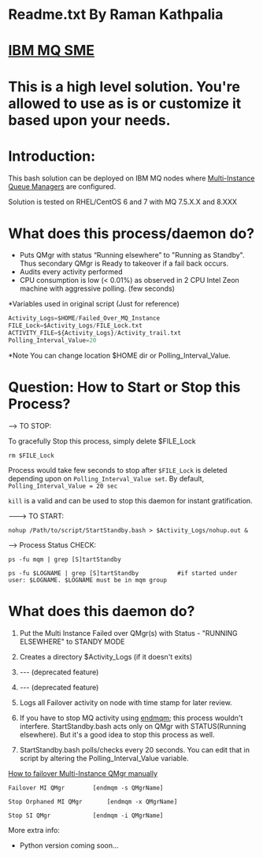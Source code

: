 # Readme.txt By Raman Kathpalia 
# [IBM MQ SME](www.linkedin.com/in/ramankathpalia10)
# This is a high level solution. You're allowed to use as is or customize it based upon your needs.

# Introduction:

This bash solution can be deployed on IBM MQ nodes where [Multi-Instance Queue Managers](https://www.ibm.com/support/knowledgecenter/en/SSFKSJ_8.0.0/com.ibm.mq.con.doc/q018140_.htm) are configured.

Solution is tested on RHEL/CentOS 6 and 7 with MQ 7.5.X.X and 8.XXX

# What does this process/daemon do?

-	Puts QMgr with status “Running elsewhere” to "Running as Standby". Thus secondary QMgr is Ready to takeover if a fail back occurs. 
-	Audits every activity performed
-	CPU consumption is low (< 0.01%) as observed in 2 CPU Intel Zeon machine with aggressive polling. (few seconds)


*Variables used in original script (Just for reference)

```python
Activity_Logs=$HOME/Failed_Over_MQ_Instance
FILE_Lock=$Activity_Logs/FILE_Lock.txt
ACTIVITY_FILE=${Activity_Logs}/Activity_trail.txt
Polling_Interval_Value=20
```

*Note You can change location $HOME dir  or Polling_Interval_Value.

# Question: How to Start or Stop this Process?

--> TO STOP:

 To gracefully Stop this process, simply delete $FILE_Lock

   	rm $FILE_Lock

 Process would take few seconds to stop after `$FILE_Lock` is deleted depending upon on `Polling_Interval_Value set`. By default, `Polling_Interval_Value = 20 sec`

 `kill` is a valid and can be used to stop this daemon for instant gratification. 

---> TO START:

  	nohup /Path/to/script/StartStandby.bash > $Activity_Logs/nohup.out &
	
--> Process Status CHECK:

   	ps -fu mqm | grep [S]tartStandby
	
   	ps -fu $LOGNAME | grep [S]tartStandby       	#if started under user: $LOGNAME. $LOGNAME must be in mqm group
	

# What does this daemon do?


1.	Put the Multi Instance Failed over QMgr(s) with Status - "RUNNING ELSEWHERE" to STANDY MODE

2.	Creates a directory $Activity_Logs (if it doesn't exits)  

3. 	--- (deprecated feature)

4. 	--- (deprecated feature)

5.	Logs all Failover activity on node with time stamp for later review.
	

6. 	If you have to stop MQ activity using [endmqm](https://www.ibm.com/support/knowledgecenter/en/SSFKSJ_9.0.0/com.ibm.mq.ref.adm.doc/q083320_.htm); this process wouldn't interfere. StartStandby.bash acts only on QMgr with STATUS(Running elsewhere). But it's a good idea to stop this process as well.

7.	StartStandby.bash polls/checks every 20 seconds. You can edit that in script by altering the Polling_Interval_Value 	    variable.



[How to failover Multi-Instance QMgr manually](https://www.ibm.com/support/knowledgecenter/en/SSFKSJ_7.5.0/com.ibm.mq.con.doc/q018330_.htm)

	Failover MI QMgr		[endmqm -s QMgrName]

	Stop Orphaned MI QMgr     	[endmqm -x QMgrName]

	Stop SI QMgr			[endmqm -i QMgrName]
	
More extra info:

* 	Python version coming soon...
